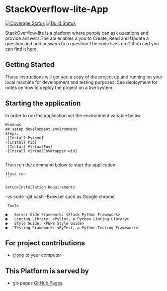 # StackOverflow-lite-App
[![Coverage Status](https://coveralls.io/repos/github/steveviko/StackOverflow-lite-/badge.svg?branch=coverage)](https://coveralls.io/github/steveviko/StackOverflow-lite-?branch=coverage)
[![Build Status](https://travis-ci.org/steveviko/StackOverflow-lite-.svg?branch=api)](https://travis-ci.org/steveviko/StackOverflow-lite-)

StackOverflow-lite is a platform where people can ask questions and provide answers.The api enables a you to Create, Read and Update a question and add  answers to a question.The code lives on Github and you can find it [here](https://github.com/steveviko/StackOverflow-lite-/tree/api).

## Getting Started
These instructions will get you a copy of the project up and running on your local machine for development and testing purposes. See deployment for notes on how to deploy the project on a live system.

## Starting the application
In order to run the application set the environment
variable below.
```
Windows
## setup development environment
Steps:
-[Install Python]
-[Install Pip]
-[Install VirtualEnv]
-[Install VirtualEnvWrapper-win]


```
Then run the command below to start the application.
```
flask run
```  

Setup/Installation Requirements
```
-vs code
-git bash
-Browser such as Google chrome
``` 
 Tools
 
●	Server-Side Framework: <Flask Python Framework>
●	Linting Library: <Pylint, a Python Linting Library>
●	Style Guide: <PEP8 Style Guide>
●	Testing Framework: <PyTest, a Python Testing Framework>
 ```
## For project contributions
- [clone]( https://github.com/steveviko/StackOverflow-lite-/tree/api) to your computer

## This Platform is served by  
- git-pages [GitHub Pages](https://steveviko.github.io/StackOverflow-lite//). 
